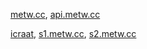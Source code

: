 [metw.cc](https://www.metw.cc), [api.metw.cc](https://api.metw.cc)

[icraat](https://icraat.metw.cc), [s1.metw.cc](https://s1.metw.cc), [s2.metw.cc](https://s2.metw.cc)
